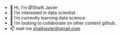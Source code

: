 - 👋 Hi, I’m @ShaiK Javier
- 👀 I’m interested in data scientist .
- 🌱 I’m currently learning data science
- 💞️ I’m looking to collaborate on  other content github.
- 📫 mail me shaikjavier@gmail.com

<!---
ShaiKJavier/ShaiKJavier is a ✨ special ✨ repository because its `README.md` (this file) appears on your GitHub profile.
You can click the Preview link to take a look at your changes.
--->

